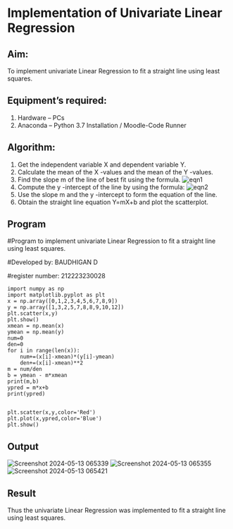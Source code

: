 # Implementation of Univariate Linear Regression
## Aim:
To implement univariate Linear Regression to fit a straight line using least squares.
## Equipment’s required:
1.	Hardware – PCs
2.	Anaconda – Python 3.7 Installation / Moodle-Code Runner
## Algorithm:
1.	Get the independent variable X and dependent variable Y.
2.	Calculate the mean of the X -values and the mean of the Y -values.
3.	Find the slope m of the line of best fit using the formula.
 ![eqn1](./eq1.jpg)
4.	Compute the y -intercept of the line by using the formula:
![eqn2](./eq2.jpg)  
5.	Use the slope m and the y -intercept to form the equation of the line.
6.	Obtain the straight line equation Y=mX+b and plot the scatterplot.
## Program
#Program to implement univariate Linear Regression to fit a straight line using least squares.

#Developed by: BAUDHIGAN D

#register number: 212223230028
```
import numpy as np 
import matplotlib.pyplot as plt
x = np.array([0,1,2,3,4,5,6,7,8,9])
y = np.array([1,3,2,5,7,8,8,9,10,12])
plt.scatter(x,y)
plt.show()
xmean = np.mean(x)
ymean = np.mean(y)
num=0
den=0
for i in range(len(x)):
    num+=(x[i]-xmean)*(y[i]-ymean)
    den+=(x[i]-xmean)**2
m = num/den
b = ymean - m*xmean
print(m,b)
ypred = m*x+b
print(ypred)


plt.scatter(x,y,color='Red')
plt.plot(x,ypred,color='Blue')
plt.show()

```
## Output
![Screenshot 2024-05-13 065339](https://github.com/baudhigan/Univariate-Linear-Regression/assets/151921158/c9cb5e35-3d7b-4064-bcb1-484938a698da)
![Screenshot 2024-05-13 065355](https://github.com/baudhigan/Univariate-Linear-Regression/assets/151921158/e6ddf367-12cb-4ab0-abe8-f5c762fe3a10)
![Screenshot 2024-05-13 065421](https://github.com/baudhigan/Univariate-Linear-Regression/assets/151921158/27c7ea70-b4ca-4bf3-97c3-4378d7b4f481)

## Result
Thus the univariate Linear Regression was implemented to fit a straight line using least squares.

